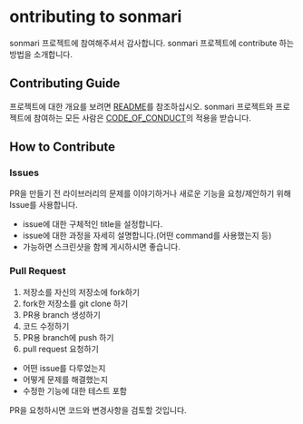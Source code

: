 
# ontributing to sonmari

sonmari 프로젝트에 참여해주셔서 감사합니다. sonmari 프로젝트에 contribute 하는 방법을 소개합니다.


## Contributing Guide

프로젝트에 대한 개요를 보려면 [README](https://github.com/bjin28/Repo/blob/main/README.md)를 참조하십시오.
sonmari 프로젝트와 프로젝트에 참여하는 모든 사람은 [CODE_OF_CONDUCT](https://github.com/23bulgogi/sonmari/blob/main/CODE_OF_CONDUCT.md)의 적용을 받습니다.


## How to Contribute

### Issues

PR을 만들기 전 라이브러리의 문제를 이야기하거나 새로운 기능을 요청/제안하기 위해 Issue를 사용합니다.

+ issue에 대한 구체적인 title을 설정합니다.
+ issue에 대한 과정을 자세히 설명합니다.(어떤 command를 사용했는지 등) 
+ 가능하면 스크린샷을 함께 게시하시면 좋습니다.


### Pull Request


1. 저장소를 자신의 저장소에 fork하기
2. fork한 저장소를 git clone 하기
3. PR용 branch 생성하기
4. 코드 수정하기
5. PR용 branch에 push 하기
6. pull request 요청하기
  + 어떤 issue를 다루었는지
  + 어떻게 문제를 해결했는지
  + 수정한 기능에 대한 테스트 포함

PR을 요청하시면 코드와 변경사항을 검토할 것입니다.
